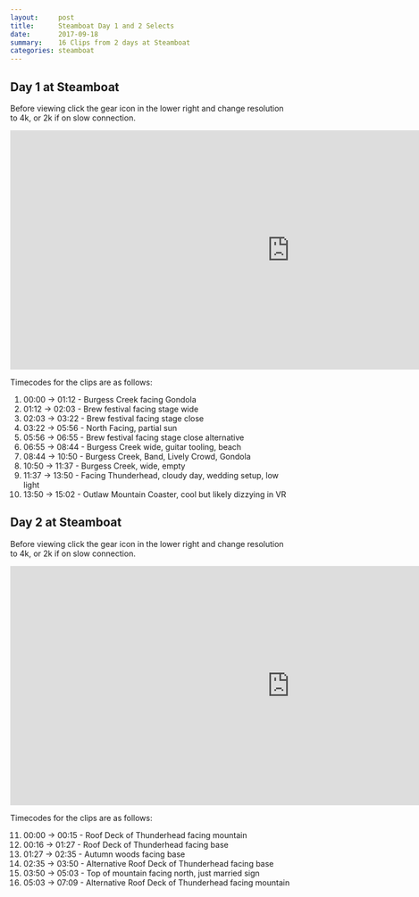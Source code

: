 ```yaml
---
layout:     post
title:      Steamboat Day 1 and 2 Selects
date:       2017-09-18
summary:    16 Clips from 2 days at Steamboat
categories: steamboat
---
```


## Day 1 at Steamboat

Before viewing click the gear icon in the lower right and change resolution to 4k, or 2k if on slow connection.

<iframe src="https://player.vimeo.com/video/234358869?title=0&byline=0&portrait=0" width="1000" height="429" frameborder="0" webkitallowfullscreen mozallowfullscreen allowfullscreen></iframe>

Timecodes for the clips are as follows:

1.  00:00 -> 01:12 - Burgess Creek facing Gondola
2.  01:12 -> 02:03 - Brew festival facing stage wide
3.  02:03 -> 03:22 - Brew festival facing stage close
4.  03:22 -> 05:56 - North Facing, partial sun
5.  05:56 -> 06:55 - Brew festival facing stage close alternative
6.  06:55 -> 08:44 - Burgess Creek wide, guitar tooling, beach
7.  08:44 -> 10:50  - Burgess Creek, Band, Lively Crowd, Gondola
8.  10:50 -> 11:37 - Burgess Creek, wide, empty
9.  11:37 -> 13:50 - Facing Thunderhead, cloudy day, wedding setup, low light
10. 13:50 -> 15:02   - Outlaw Mountain Coaster, cool but likely dizzying in VR





## Day 2 at Steamboat

Before viewing click the gear icon in the lower right and change resolution to 4k, or 2k if on slow connection.

<iframe src="https://player.vimeo.com/video/234348890?title=0&byline=0&portrait=0" width="1000" height="429" frameborder="0" webkitallowfullscreen mozallowfullscreen allowfullscreen></iframe>

Timecodes for the clips are as follows:

11. 00:00 -> 00:15 - Roof Deck of Thunderhead facing mountain
12. 00:16 -> 01:27 - Roof Deck of Thunderhead facing base
13. 01:27 -> 02:35 - Autumn woods facing base
14. 02:35 -> 03:50 - Alternative Roof Deck of Thunderhead facing base
15. 03:50 -> 05:03 - Top of mountain facing north, just married sign
16. 05:03 -> 07:09 - Alternative Roof Deck of Thunderhead facing mountain 

